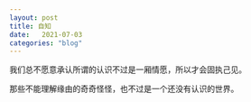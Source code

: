 ```yaml
---
layout: post
title: 自知
date:   2021-07-03
categories: "blog"
---
```


我们总不愿意承认所谓的认识不过是一厢情愿，所以才会固执己见。  

那些不能理解缘由的奇奇怪怪，也不过是一个还没有认识的世界。 

